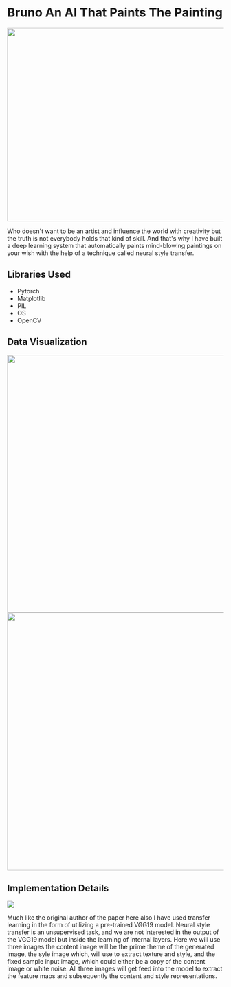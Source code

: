 # Bruno An AI That Paints The Painting
<img src="https://github.com/NavinBondade/Bruno-An-AI-That-Paints-The-Painting/blob/main/Generated%20Images/display.png" width="950" height="450">
<p>Who doesn't want to be an artist and influence the world with creativity but the truth is not everybody holds that kind of skill. And that's why I have built a deep learning system that automatically paints mind-blowing paintings on your wish with the help of a technique called neural style transfer.</p>
<h2>Libraries Used</h2>
<ul>
  <li>Pytorch</li>
  <li>Matplotlib</li>
  <li>PIL</li>
  <li>OS</li>
  <li>OpenCV</li>
</ul>
<h2>Data Visualization</h2>
<img src="https://github.com/NavinBondade/Bruno-An-AI-That-Paints-The-Painting/blob/main/Dataset/Content%20Images/all%20content%20images.png" width="950" height="600">
<br>
<img src="https://github.com/NavinBondade/Bruno-An-AI-That-Paints-The-Painting/blob/main/Dataset/Style%20Images/all%20style%20images.png" width="950" height="600">
<h2>Implementation Details</h2>
<img src="https://pyimagesearch.com/wp-content/uploads/2018/08/neural_style_transfer_gatys.jpg">
<p>Much like the original author of the paper here also I have used transfer learning in the form of utilizing a pre-trained VGG19 model. Neural style transfer is an unsupervised task, and we are not interested in the output of the VGG19 model but inside the learning of internal layers. Here we will use three images the content image will be the prime theme of the generated image, the syle image which, will use to extract texture and style, and the fixed sample input image, which could either be a copy of the content image or white noise. All three images will get feed into the model to extract the feature maps and subsequently the content and style representations.</p>


